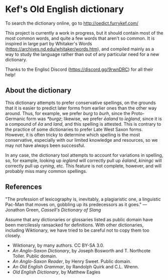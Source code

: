 # Kef's Old English dictionary

To search the dictionary online, go to http://oedict.furrykef.com/

This project is currently a work in progress, but it should contain most of the most common words, and quite a few words that aren't so common. It is inspired in large part by Whitaker's Words (https://archives.nd.edu/whitaker/words.htm), and compiled mainly as a way to study the language rather than out of any particular need for a new dictionary.

Thanks to the Englisċ Discord (https://discord.gg/9rwnDRC) for all their help!


## About the dictionary

This dictionary attempts to prefer conservative spellings, on the grounds that it is easier to predict later forms from earlier ones than the other way around. Thus, for example, we prefer _burg_ to _burh_, since the Proto-Germanic form was _*burgz_; likewise, we prefer _ēaland_ to _īeġland_, since it is a compound of _ēa_ and _land_, and this spelling is attested. This is contrary to the practice of some dictionaries to prefer Late West Saxon forms. However, it is often tricky to determine which spelling is the most conservative, especially with our limited knowledge and resources, so we may not have always been successful.

In any case, the dictionary tool attempts to account for variations in spelling, so, for example, looking up _iegland_ will correctly pull up _ēaland_, _kiningc_ will correctly pull up _cyning_, etc. This feature is not complete, however, and will probably miss many common spellings.


## References

"The profession of lexicography is, inevitably, a plagiaristic one, a linguistic Pac-Man that moves on, gobbling up its predecessors as it goes." — Jonathon Green, _Cassell's Dictionary of Slang_

Assume that any dictionaries or glossaries listed as public domain have been mercilessly ransacked for definitions. With other dictionaries, including Wiktionary, we have tried to be careful not to copy them too closely.

* Wiktionary, by many authors. CC BY-SA 3.0.
* _An Anglo-Saxon Dictionary_, by Joseph Bosworth and T. Northcote Toller. Public domain.
* _An Anglo-Saxon Reader_, by Henry Sweet. Public domain.
* _An Old English Grammar_, by Randolph Quirk and C.L. Wrenn.
* _Old English Dictionary_, by Matthew Eagles

